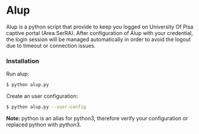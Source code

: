 # Alup

Alup is a python script that provide to keep you logged on University Of Pisa captive portal (Area SerRA).
After configuration of Alup with your credential, the login session will be managed automatically  in order to avoid the logout due to timeout or connection issues.

### Installation
Run alup:

```sh
$ python alup.py

```

Create an user configuration:

```sh
$ python alup.py --user-config

```

**Note:** python is an alias for python3, therefore verify your configuration or replaced python with python3.

